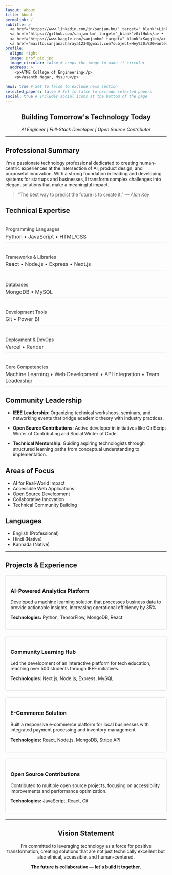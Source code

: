 ```yaml
---
layout: about
title: About
permalink: /
subtitle: >
  <a href='https://www.linkedin.com/in/sanjan-bm/' target="_blank">LinkedIn</a> •
  <a href='https://github.com/sanjan-bm' target="_blank">GitHub</a> •
  <a href='https://www.kaggle.com/sanjanbm' target="_blank">Kaggle</a> •
  <a href='mailto:sanjanacharaya1234@gmail.com?subject=Hey%20i%20wanted%20to%20talk%20to%20you' target="_blank">Mail me</a>
profile:
  align: right
  image: prof_pic.jpg
  image_circular: false # crops the image to make it circular
  address: >
    <p>ATME College of Engineering</p>
    <p>Vasanth Nagar, Mysuru</p>
    
news: true # Set to false to exclude news section
selected_papers: false # Set to false to exclude selected papers
social: true # Includes social icons at the bottom of the page
---
```


<div markdown="1" align="center">
  
## **Building Tomorrow's Technology Today**

*AI Engineer | Full-Stack Developer | Open Source Contributor*
</div>

---

<div class="row">
<div class="col-sm-8">

## Professional Summary

I'm a passionate technology professional dedicated to creating human-centric experiences at the intersection of AI, product design, and purposeful innovation. With a strong foundation in leading and developing systems for startups and businesses, I transform complex challenges into elegant solutions that make a meaningful impact.

> "The best way to predict the future is to create it." — *Alan Kay*

## Technical Expertise

<div class="skills-container">
  <div class="skill-category">
    <h4>Programming Languages</h4>
    <div class="skill-items">Python • JavaScript • HTML/CSS</div>
  </div>
  
  <div class="skill-category">
    <h4>Frameworks & Libraries</h4>
    <div class="skill-items">React • Node.js • Express • Next.js</div>
  </div>
  
  <div class="skill-category">
    <h4>Databases</h4>
    <div class="skill-items">MongoDB • MySQL</div>
  </div>
  
  <div class="skill-category">
    <h4>Development Tools</h4>
    <div class="skill-items">Git • Power BI</div>
  </div>
  
  <div class="skill-category">
    <h4>Deployment & DevOps</h4>
    <div class="skill-items">Vercel • Render</div>
  </div>
  
  <div class="skill-category">
    <h4>Core Competencies</h4>
    <div class="skill-items">Machine Learning • Web Development • API Integration • Team Leadership</div>
  </div>
</div>

## Community Leadership

- **IEEE Leadership**: Organizing technical workshops, seminars, and networking events that bridge academic theory with industry practices.
  
- **Open Source Contributions**: Active developer in initiatives like GirlScript Winter of Contributing and Social Winter of Code.

- **Technical Mentorship**: Guiding aspiring technologists through structured learning paths from conceptual understanding to implementation.

</div>

<div class="col-sm-4">

## Areas of Focus

- AI for Real-World Impact
- Accessible Web Applications 
- Open Source Development
- Collaborative Innovation
- Technical Community Building

## Languages

- English (Professional)
- Hindi (Native)
- Kannada (Native)

</div>
</div>

---

## Projects & Experience

<div class="row">

<div class="col-sm-6 project-card">
  <h3>AI-Powered Analytics Platform</h3>
  <p>Developed a machine learning solution that processes business data to provide actionable insights, increasing operational efficiency by 35%.</p>
  <p><strong>Technologies:</strong> Python, TensorFlow, MongoDB, React</p>
</div>

<div class="col-sm-6 project-card">
  <h3>Community Learning Hub</h3>
  <p>Led the development of an interactive platform for tech education, reaching over 500 students through IEEE initiatives.</p>
  <p><strong>Technologies:</strong> Next.js, Node.js, Express, MySQL</p>
</div>

<div class="col-sm-6 project-card">
  <h3>E-Commerce Solution</h3>
  <p>Built a responsive e-commerce platform for local businesses with integrated payment processing and inventory management.</p>
  <p><strong>Technologies:</strong> React, Node.js, MongoDB, Stripe API</p>
</div>

<div class="col-sm-6 project-card">
  <h3>Open Source Contributions</h3>
  <p>Contributed to multiple open source projects, focusing on accessibility improvements and performance optimization.</p>
  <p><strong>Technologies:</strong> JavaScript, React, Git</p>
</div>

</div>

---

<div markdown="1" align="center">
  
## **Vision Statement**

I'm committed to leveraging technology as a force for positive transformation, creating solutions that are not just technically excellent but also ethical, accessible, and human-centered.

**The future is collaborative — let's build it together.**
</div>

<style>
  .project-card {
    margin-bottom: 20px;
    padding: 15px;
    border: 1px solid #ddd;
    border-radius: 5px;
  }
  
  .skills-container {
    display: flex;
    flex-direction: column;
    gap: 1rem;
  }
  
  .skill-category {
    padding-bottom: 0.5rem;
    border-bottom: 1px solid #eee;
  }
  
  .skill-category h4 {
    margin-bottom: 0.25rem;
    color: #555;
    font-weight: 600;
  }
  
  .skill-items {
    font-size: 1rem;
    color: #333;
  }
</style>
